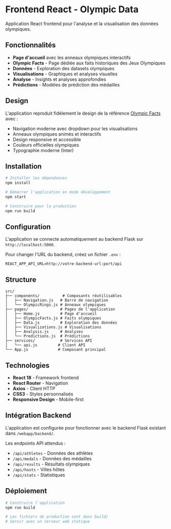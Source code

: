 # Frontend React - Olympic Data

Application React frontend pour l'analyse et la visualisation des données olympiques.

## Fonctionnalités

- **Page d'accueil** avec les anneaux olympiques interactifs
- **Olympic Facts** - Page dédiée aux faits historiques des Jeux Olympiques
- **Données** - Exploration des datasets olympiques
- **Visualisations** - Graphiques et analyses visuelles
- **Analyse** - Insights et analyses approfondies
- **Prédictions** - Modèles de prédiction des médailles

## Design

L'application reproduit fidèlement le design de la référence [Olympic Facts](https://diannejardinez.github.io/Olympic_Data_machine_learning/Flask-API/templates/olympic_facts.html) avec :

- Navigation moderne avec dropdown pour les visualisations
- Anneaux olympiques animés et interactifs
- Design responsive et accessible
- Couleurs officielles olympiques
- Typographie moderne (Inter)

## Installation

```bash
# Installer les dépendances
npm install

# Démarrer l'application en mode développement
npm start

# Construire pour la production
npm run build
```

## Configuration

L'application se connecte automatiquement au backend Flask sur `http://localhost:5000`.

Pour changer l'URL du backend, créez un fichier `.env` :

```
REACT_APP_API_URL=http://votre-backend-url:port/api
```

## Structure

```
src/
├── components/          # Composants réutilisables
│   ├── Navigation.js   # Barre de navigation
│   └── OlympicRings.js # Anneaux olympiques
├── pages/              # Pages de l'application
│   ├── Home.js         # Page d'accueil
│   ├── OlympicFacts.js # Faits olympiques
│   ├── Data.js         # Exploration des données
│   ├── Visualizations.js # Visualisations
│   ├── Analysis.js     # Analyses
│   └── Predictions.js  # Prédictions
├── services/           # Services API
│   └── api.js         # Client API
└── App.js             # Composant principal
```

## Technologies

- **React 18** - Framework frontend
- **React Router** - Navigation
- **Axios** - Client HTTP
- **CSS3** - Styles personnalisés
- **Responsive Design** - Mobile-first

## Intégration Backend

L'application est configurée pour fonctionner avec le backend Flask existant dans `/webapp/backend/`.

Les endpoints API attendus :
- `/api/athletes` - Données des athlètes
- `/api/medals` - Données des médailles
- `/api/results` - Résultats olympiques
- `/api/hosts` - Villes hôtes
- `/api/stats` - Statistiques

## Déploiement

```bash
# Construire l'application
npm run build

# Les fichiers de production sont dans build/
# Servir avec un serveur web statique
```
